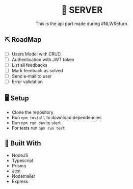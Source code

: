 <h1 align="center">👾 SERVER</h1>
<p align="center">This is the api part made during #NLWReturn.</p>

## ⛏️ RoadMap
- [ ] Users Model with CRUD
- [ ] Authentication with JWT token
- [ ] List all feedbacks
- [ ] Mark feedback as solved
- [ ] Send e-mail to user
- [ ] Error validation

## 🖥 Setup
- Clone the repository
- Run `npm install` to download dependencies
- Run `npm run dev` to start
- For tests run `npm run test`

## 🚧 Built With
- NodeJS
- Typescript
- Prisma
- Jest
- Nodemailer
- Express
